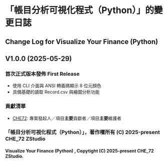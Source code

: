 # 「帳目分析可視化程式（Python）」的變更日誌
## Change Log for Visualize Your Finance (Python)

## V1.0.0 (2025-05-29)
### 首次正式版本發佈 First Release
- 使用 CLI 介面與 ANSI 轉義碼顯示 8 位元顏色
- 具備基礎的讀取 Record.csv 與繪圖分析功能
### 貢獻清單
- [CHE72](https://github.com/CHE72): 專案發起人／項目**主要**貢獻者／項目**主要**維護者  

### 「帳目分析可視化程式（Python）」，著作權所有 (C) 2025-present CHE_72 ZStudio
#### Visualize Your Finance (Python) , Copytight (C) 2025-present CHE_72 ZStudio.
